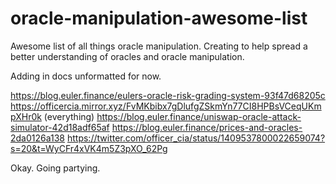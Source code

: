 # oracle-manipulation-awesome-list
Awesome list of all things oracle manipulation. Creating to help spread a better understanding of oracles and oracle manipulation.


Adding in docs unformatted for now. 

https://blog.euler.finance/eulers-oracle-risk-grading-system-93f47d68205c 
https://officercia.mirror.xyz/FvMKbibx7gDlufgZSkmYn77CI8HPBsVCeqUKmpXHr0k (everything)
https://blog.euler.finance/uniswap-oracle-attack-simulator-42d18adf65af
https://blog.euler.finance/prices-and-oracles-2da0126a138
https://twitter.com/officer_cia/status/1409537800022659074?s=20&t=WyCFr4xVK4m5Z3pXO_62Pg

Okay.  Going partying. 
